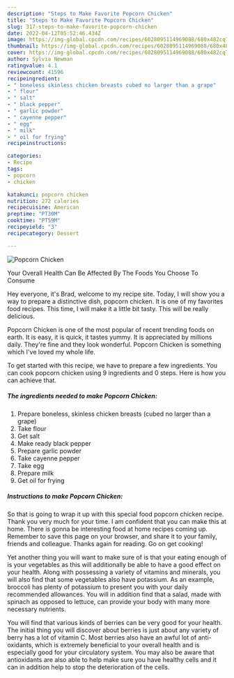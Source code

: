 ```yaml
---
description: "Steps to Make Favorite Popcorn Chicken"
title: "Steps to Make Favorite Popcorn Chicken"
slug: 317-steps-to-make-favorite-popcorn-chicken
date: 2022-04-12T05:52:46.434Z
image: https://img-global.cpcdn.com/recipes/6028095114969088/680x482cq70/popcorn-chicken-recipe-main-photo.jpg
thumbnail: https://img-global.cpcdn.com/recipes/6028095114969088/680x482cq70/popcorn-chicken-recipe-main-photo.jpg
cover: https://img-global.cpcdn.com/recipes/6028095114969088/680x482cq70/popcorn-chicken-recipe-main-photo.jpg
author: Sylvia Newman
ratingvalue: 4.1
reviewcount: 41596
recipeingredient:
- " boneless skinless chicken breasts cubed no larger than a grape"
- " flour"
- " salt"
- " black pepper"
- " garlic powder"
- " cayenne pepper"
- " egg"
- " milk"
- " oil for frying"
recipeinstructions:

categories:
- Recipe
tags:
- popcorn
- chicken

katakunci: popcorn chicken 
nutrition: 272 calories
recipecuisine: American
preptime: "PT30M"
cooktime: "PT59M"
recipeyield: "3"
recipecategory: Dessert

---
```



![Popcorn Chicken](https://img-global.cpcdn.com/recipes/6028095114969088/680x482cq70/popcorn-chicken-recipe-main-photo.jpg)

Your Overall Health Can Be Affected By The Foods You Choose To Consume

Hey everyone, it's Brad, welcome to my recipe site. Today, I will show you a way to prepare a distinctive dish, popcorn chicken. It is one of my favorites food recipes. This time, I will make it a little bit tasty. This will be really delicious.

Popcorn Chicken is one of the most popular of recent trending foods on earth. It is easy, it is quick, it tastes yummy. It is appreciated by millions daily. They're fine and they look wonderful. Popcorn Chicken is something which I've loved my whole life.




To get started with this recipe, we have to prepare a few ingredients. You can cook popcorn chicken using 9 ingredients and 0 steps. Here is how you can achieve that.

<!--inarticleads1-->

##### The ingredients needed to make Popcorn Chicken:

1. Prepare  boneless, skinless chicken breasts (cubed no larger than a grape)
1. Take  flour
1. Get  salt
1. Make ready  black pepper
1. Prepare  garlic powder
1. Take  cayenne pepper
1. Take  egg
1. Prepare  milk
1. Get  oil for frying




<!--inarticleads2-->

##### Instructions to make Popcorn Chicken:





So that is going to wrap it up with this special food popcorn chicken recipe. Thank you very much for your time. I am confident that you can make this at home. There is gonna be interesting food at home recipes coming up. Remember to save this page on your browser, and share it to your family, friends and colleague. Thanks again for reading. Go on get cooking!

Yet another thing you will want to make sure of is that your eating enough of is your vegetables as this will additionally be able to have a good effect on your health. Along with possessing a variety of vitamins and minerals, you will also find that some vegetables also have potassium. As an example, broccoli has plenty of potassium to present you with your daily recommended allowances. You will in addition find that a salad, made with spinach as opposed to lettuce, can provide your body with many more necessary nutrients.

You will find that various kinds of berries can be very good for your health. The initial thing you will discover about berries is just about any variety of berry has a lot of vitamin C. Most berries also have an awful lot of anti-oxidants, which is extremely beneficial to your overall health and is especially good for your circulatory system. You may also be aware that antioxidants are also able to help make sure you have healthy cells and it can in addition help to stop the deterioration of the cells.
